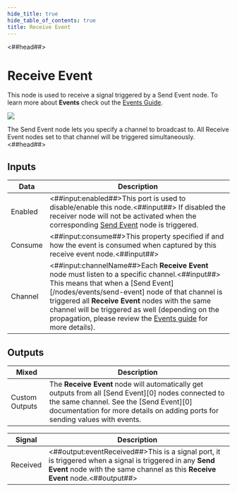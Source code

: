```yaml
---
hide_title: true
hide_table_of_contents: true
title: Receive Event
---
```


<##head##>

# Receive Event

This node is used to receive a signal triggered by a <span className="ndl-node">Send Event</span> node. To learn more about **Events** check out the [Events Guide](/docs/guides/business-logic/events).

<div className="ndl-image-with-background l">

![](nodes/events/receive-event/receive-event.png)

</div>

The <span className="ndl-node">Send Event</span> node lets you specify a channel to broadcast to. All <span className="ndl-node">Receive Event</span> nodes set to that channel will be triggered simultaneously.
<##head##>

## Inputs

| Data                                      | Description                                                                                                                                                                                                                                                                                                                                                                                         |
| ----------------------------------------- | --------------------------------------------------------------------------------------------------------------------------------------------------------------------------------------------------------------------------------------------------------------------------------------------------------------------------------------------------------------------------------------------------- |
| <span className="ndl-data">Enabled</span> | <##input:enabled##>This port is used to disable/enable this node.<##input##> If disabled the receiver node will not be activated when the corresponding [Send Event](/nodes/events/send-event) node is triggered.                                                                                                                                                                                   |
| <span className="ndl-data">Consume</span> | <##input:consume##>This property specified if and how the event is consumed when captured by this receive event node.<##input##>                                                                                                                                                                                                                                                                    |
| <span className="ndl-data">Channel</span> | <##input:channelName##>Each **Receive Event** node must listen to a specific channel.<##input##> This means that when a [Send Event][/nodes/events/send-event] node of that channel is triggered all **Receive Event** nodes with the same channel will be triggered as well (depending on the propagation, please review the [Events guide](/docs/guides/business-logic/events) for more details). |

## Outputs

| Mixed                                            | Description                                                                                                                                                                                                                    |
| ------------------------------------------------ | ------------------------------------------------------------------------------------------------------------------------------------------------------------------------------------------------------------------------------ |
| <span className="ndl-data">Custom Outputs</span> | The **Receive Event** node will automatically get outputs from all [Send Event][0] nodes connected to the same channel. See the [Send Event][0] documentation for more details on adding ports for sending values with events. |

| Signal                                       | Description                                                                                                                                                                              |
| -------------------------------------------- | ---------------------------------------------------------------------------------------------------------------------------------------------------------------------------------------- |
| <span className="ndl-signal">Received</span> | <##output:eventReceived##>This is a signal port, it is triggered when a signal is triggered in any **Send Event** node with the same channel as this **Receive Event** node.<##output##> |
